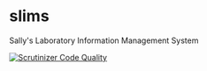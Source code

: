 slims
=====

Sally's Laboratory Information Management System

[![Scrutinizer Code Quality](https://scrutinizer-ci.com/g/littlerobot/slims/badges/quality-score.png?b=develop)](https://scrutinizer-ci.com/g/littlerobot/slims/?branch=develop)
